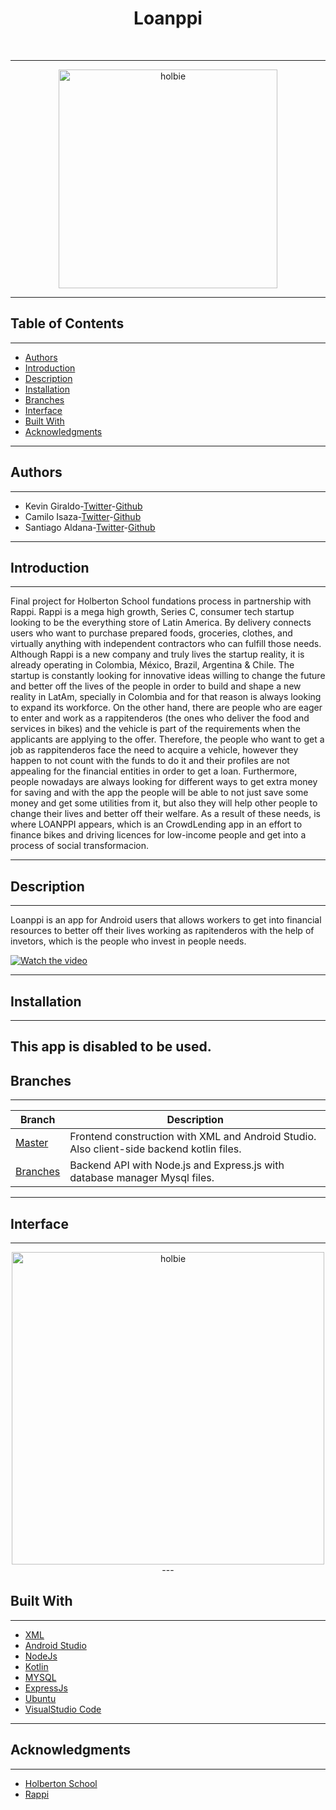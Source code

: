 <h1 align ="center"> Loanppi </h1><br>

---
<p align="center">
<a href="https://holbertonschool.com">
		<img alt="holbie" title="holbie" src=https://imgur.com/gmbvisl.png" width="350"> </a>
                                                                              
---

## Table of Contents

---

- [Authors](#authors)
- [Introduction](#introduction)
- [Description](#description)
- [Installation](#installation)
- [Branches](#branches)
- [Interface](#interface)
- [Built With](#built-with)
- [Acknowledgments](#acknowledgments)
---

## Authors
---
* Kevin Giraldo-[Twitter](https://twitter.com/akegiraldo)-[Github](https://github.com/akegiraldo)
* Camilo Isaza-[Twitter](https:://twitter.com/Andresmelek)-[Github](https://github.com/andresmelek)
* Santiago Aldana-[Twitter](https://twitter.com/Santi_cc2)-[Github](https://github.com/paisap)

---

## Introduction
---

Final project for Holberton School fundations process in partnership with Rappi. Rappi is a mega high growth, Series C, consumer tech startup looking to be the everything store of Latin America. By delivery connects users who want to purchase prepared foods, groceries, clothes, and virtually anything with independent contractors who can fulfill those needs. Although Rappi is a new company and truly lives the startup reality, it is already operating in Colombia, México, Brazil, Argentina & Chile.
The startup is constantly looking for innovative ideas willing to change the future and better off the lives of the people in order to build and shape a new reality in LatAm, specially in Colombia and for that reason is always looking to expand its workforce.
On the other hand, there are people who are eager to enter and work as a rappitenderos (the ones who deliver the food and services in bikes) and the vehicle is part of the requirements when the applicants are applying to the offer.
Therefore, the people who want to get a job as rappitenderos face the need to acquire a vehicle, however they happen to not count with the funds to do it and their profiles are not appealing for the financial entities in order to get a loan.
Furthermore, people nowadays are always looking for different ways to get extra money for saving and with the app the people will be able to not just save some money and get some utilities from it, but also they will help other people to change their lives and better off their welfare.
As a result of these needs, is where LOANPPI appears, which is an CrowdLending app in an effort to finance bikes and driving licences for low-income people and get into a process of social transformacion.


---

## Description
---

Loanppi is an app for Android users that allows workers to get into financial resources to better off their lives working as rapitenderos with the help of invetors, which is the people who invest in people needs.

  [![Watch the video](https://imgur.com/xfcOO81.png)](https://youtu.be/p4nqp_JiKiU)

---

## Installation
---
This app is disabled to be used.
---


## Branches

---
| Branch | Description |
| --- | --- |
| [Master]() | Frontend construction with XML and Android Studio. Also client-side backend kotlin files. |
| [Branches]() | Backend API with Node.js and Express.js with database manager Mysql files.|

---
##  Interface
---
<p align="center">
<a href="https://holbertonschool.com">
		<img alt="holbie" title="holbie" src="https://imgur.com/0BLRF6w.png" width="500"> </a>
---


## Built With

---

* [XML]()
* [Android Studio]()
* [NodeJs]()
* [Kotlin]()
* [MYSQL]()
* [ExpressJs]()
* [Ubuntu]()
* [VisualStudio Code]()

---

## Acknowledgments

---

* [Holberton School](https://www.holbertonschool.com/)
* [Rappi](https://www.rappi.com.co/)
